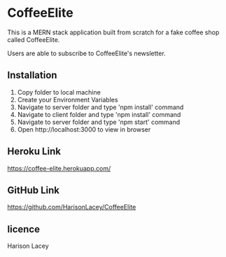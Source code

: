# CoffeeElite

This is a MERN stack application built from scratch for a fake coffee shop called CoffeeElite.

Users are able to subscribe to CoffeeElite's newsletter.

## Installation

1. Copy folder to local machine
2. Create your Environment Variables
3. Navigate to server folder and type 'npm install' command
4. Navigate to client folder and type 'npm install' command
5. Navigate to server folder and type 'npm start' command
6. Open http://localhost:3000 to view in browser

## Heroku Link

https://coffee-elite.herokuapp.com/

## GitHub Link

https://github.com/HarisonLacey/CoffeeElite

## licence

Harison Lacey

